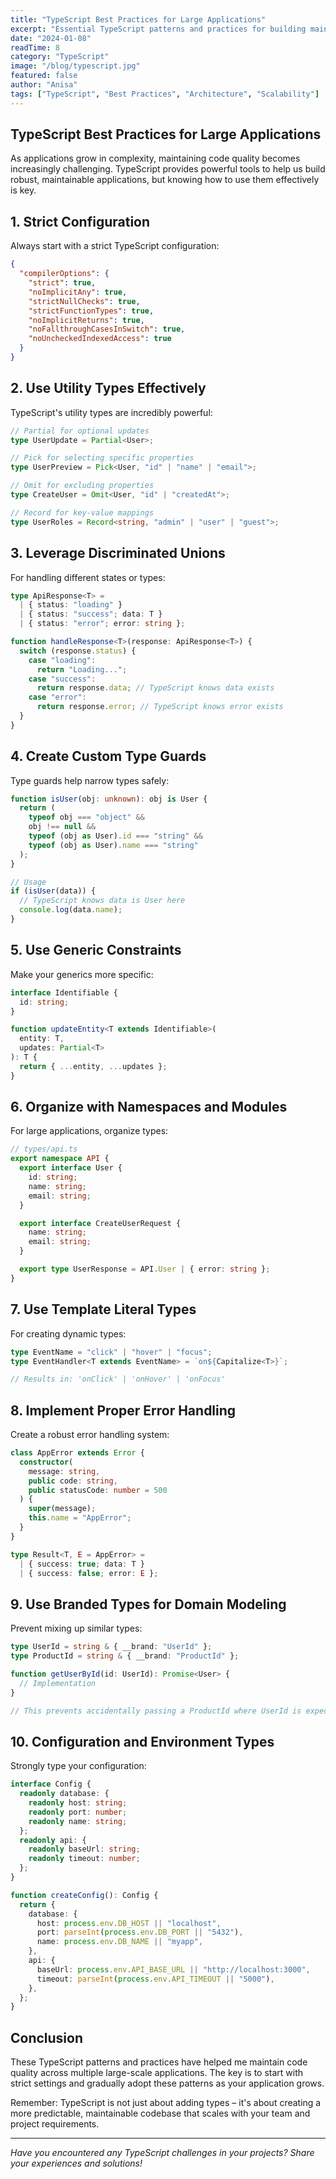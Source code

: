 ```yaml
---
title: "TypeScript Best Practices for Large Applications"
excerpt: "Essential TypeScript patterns and practices for building maintainable and scalable applications."
date: "2024-01-08"
readTime: 8
category: "TypeScript"
image: "/blog/typescript.jpg"
featured: false
author: "Anisa"
tags: ["TypeScript", "Best Practices", "Architecture", "Scalability"]
---
```


## TypeScript Best Practices for Large Applications

As applications grow in complexity, maintaining code quality becomes increasingly challenging. TypeScript provides powerful tools to help us build robust, maintainable applications, but knowing how to use them effectively is key.

## 1. Strict Configuration

Always start with a strict TypeScript configuration:

```json
{
  "compilerOptions": {
    "strict": true,
    "noImplicitAny": true,
    "strictNullChecks": true,
    "strictFunctionTypes": true,
    "noImplicitReturns": true,
    "noFallthroughCasesInSwitch": true,
    "noUncheckedIndexedAccess": true
  }
}
```

## 2. Use Utility Types Effectively

TypeScript's utility types are incredibly powerful:

```typescript
// Partial for optional updates
type UserUpdate = Partial<User>;

// Pick for selecting specific properties
type UserPreview = Pick<User, "id" | "name" | "email">;

// Omit for excluding properties
type CreateUser = Omit<User, "id" | "createdAt">;

// Record for key-value mappings
type UserRoles = Record<string, "admin" | "user" | "guest">;
```

## 3. Leverage Discriminated Unions

For handling different states or types:

```typescript
type ApiResponse<T> =
  | { status: "loading" }
  | { status: "success"; data: T }
  | { status: "error"; error: string };

function handleResponse<T>(response: ApiResponse<T>) {
  switch (response.status) {
    case "loading":
      return "Loading...";
    case "success":
      return response.data; // TypeScript knows data exists
    case "error":
      return response.error; // TypeScript knows error exists
  }
}
```

## 4. Create Custom Type Guards

Type guards help narrow types safely:

```typescript
function isUser(obj: unknown): obj is User {
  return (
    typeof obj === "object" &&
    obj !== null &&
    typeof (obj as User).id === "string" &&
    typeof (obj as User).name === "string"
  );
}

// Usage
if (isUser(data)) {
  // TypeScript knows data is User here
  console.log(data.name);
}
```

## 5. Use Generic Constraints

Make your generics more specific:

```typescript
interface Identifiable {
  id: string;
}

function updateEntity<T extends Identifiable>(
  entity: T,
  updates: Partial<T>
): T {
  return { ...entity, ...updates };
}
```

## 6. Organize with Namespaces and Modules

For large applications, organize types:

```typescript
// types/api.ts
export namespace API {
  export interface User {
    id: string;
    name: string;
    email: string;
  }

  export interface CreateUserRequest {
    name: string;
    email: string;
  }

  export type UserResponse = API.User | { error: string };
}
```

## 7. Use Template Literal Types

For creating dynamic types:

```typescript
type EventName = "click" | "hover" | "focus";
type EventHandler<T extends EventName> = `on${Capitalize<T>}`;

// Results in: 'onClick' | 'onHover' | 'onFocus'
```

## 8. Implement Proper Error Handling

Create a robust error handling system:

```typescript
class AppError extends Error {
  constructor(
    message: string,
    public code: string,
    public statusCode: number = 500
  ) {
    super(message);
    this.name = "AppError";
  }
}

type Result<T, E = AppError> =
  | { success: true; data: T }
  | { success: false; error: E };
```

## 9. Use Branded Types for Domain Modeling

Prevent mixing up similar types:

```typescript
type UserId = string & { __brand: "UserId" };
type ProductId = string & { __brand: "ProductId" };

function getUserById(id: UserId): Promise<User> {
  // Implementation
}

// This prevents accidentally passing a ProductId where UserId is expected
```

## 10. Configuration and Environment Types

Strongly type your configuration:

```typescript
interface Config {
  readonly database: {
    readonly host: string;
    readonly port: number;
    readonly name: string;
  };
  readonly api: {
    readonly baseUrl: string;
    readonly timeout: number;
  };
}

function createConfig(): Config {
  return {
    database: {
      host: process.env.DB_HOST || "localhost",
      port: parseInt(process.env.DB_PORT || "5432"),
      name: process.env.DB_NAME || "myapp",
    },
    api: {
      baseUrl: process.env.API_BASE_URL || "http://localhost:3000",
      timeout: parseInt(process.env.API_TIMEOUT || "5000"),
    },
  };
}
```

## Conclusion

These TypeScript patterns and practices have helped me maintain code quality across multiple large-scale applications. The key is to start with strict settings and gradually adopt these patterns as your application grows.

Remember: TypeScript is not just about adding types – it's about creating a more predictable, maintainable codebase that scales with your team and project requirements.

---

_Have you encountered any TypeScript challenges in your projects? Share your experiences and solutions!_
